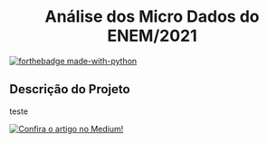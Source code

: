 <h1 align="center"> Análise dos Micro Dados do ENEM/2021</h1>

[![forthebadge made-with-python](http://ForTheBadge.com/images/badges/made-with-python.svg)](https://www.python.org/)

<h2>Descrição do Projeto</h2>

teste

[![Confira o artigo no Medium!](https://img.shields.io/badge/Medium-Profile-black?logo=medium)](https://medium.com/@alysson.montovanelli/an%C3%A1lise-dos-micro-dados-do-enem-2021-um-panorama-sobre-o-ensino-brasileiro-e-perfil-dos-inscritos-c6e317447c07)
